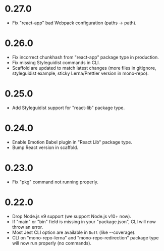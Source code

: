 # 0.27.0

- Fix "react-app" bad Webpack configuration (paths -> path).

# 0.26.0

- Fix incorrect chunkhash from "react-app" package type in production.
- Fix missing Styleguidist commands in CLI.
- Scaffold are updated to match latest changes (more files in gitignore, styleguidist example, sticky Lerna/Prettier version in mono-repo).

# 0.25.0

- Add Styleguidist support for "react-lib" package type.

# 0.24.0

- Enable Emotion Babel plugin in "React Lib" package type.
- Bump React version in scaffold.

# 0.23.0

- Fix "pkg" command not running properly.

# 0.22.0

- Drop Node.js v9 support (we support Node.js v10+ now).
- If "main" or "bin" field is missing in your "package.json", CLI will now throw an error.
- Most Jest CLI option are available in `Dufl` (like --coverage).
- CLI on "mono-repo-lerna" and "mono-repo-redirection" package type will now run properly (no commands).